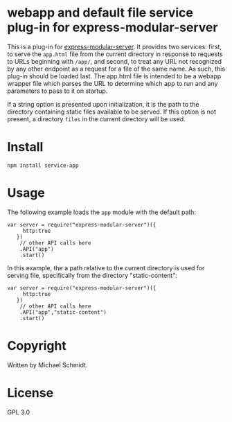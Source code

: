 webapp and default file service plug-in for express-modular-server
==================================================================

This is a plug-in for [express-modular-server](https://github.com/michael-ts/express-modular-server/).  It provides two services: first, to serve the `app.html` file from the current directory in response to requests to URLs beginning with `/app/`, and second, to treat any URL not recognized by any other endpoint as a request for a file of the same name.  As such, this plug-in should be loaded last.  The app.html file is intended to be a webapp wrapper file which parses the URL to determine which app to run and any parameters to pass to it on startup.

If a string option is presented upon initialization, it is the path to the directory containing static files available to be served.  If this option is not present,  a directory `files` in the current directory will be used.

# Install

    npm install service-app

# Usage

The following example loads the `app` module with the default path:

    var server = require("express-modular-server")({
         http:true
       })
        // other API calls here
        .API("app")
        .start()

In this example, the a path relative to the current directory is used for serving file, specifically from the directory "static-content":


    var server = require("express-modular-server")({
         http:true
       })
        // other API calls here
        .API("app","static-content")
        .start()

# Copyright

Written by Michael Schmidt.

# License

GPL 3.0
